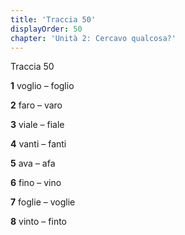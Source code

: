 ```yaml
---
title: 'Traccia 50'
displayOrder: 50
chapter: 'Unità 2: Cercavo qualcosa?'
---
```


Traccia 50

**1** voglio – foglio

**2** faro – varo

**3** viale – fiale

**4** vanti – fanti

**5** ava – afa

**6** fino – vino

**7** foglie – voglie

**8** vinto – finto
